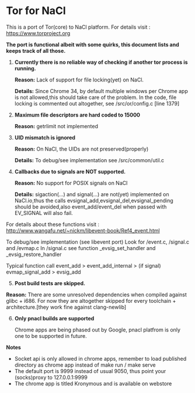 Tor for NaCl
=================
This is a port of Tor(core) to NaCl platform.
For details visit : https://www.torproject.org

**The port is functional albeit with some quirks, this document lists and
keeps track of all those.**

1. **Currently there is no reliable way of checking if another tor process is 
   running.**

   **Reason:** Lack of support for file locking(yet) on NaCl.

   **Details:** Since Chrome 34, by default multiple windows per Chrome app 
      is not allowed,this should take care of the problem. 
      In the code, file locking is commented out altogether,
      see /src/or/config.c [line 1379]

2. **Maximum file descriptors are hard coded to 15000**
   
   **Reason:** getrlimit not implemented

3. **UID mismatch is ignored**

   **Reason:** On NaCl, the UIDs are not preserved(properly)
  
   **Details:** To debug/see implementation see /src/common/util.c

4. **Callbacks due to signals are NOT supported.**

   **Reason:** No support for POSIX signals on NaCl

   **Details:** sigaction(...) and signal(...) are not(yet) implemented on 
     NaCl.io,thus the calls evsignal_add,evsignal_del,evsignal_pending should 
     be avoided,also event_add/event_del when passed with EV_SIGNAL will 
     also fail.

  For details about these functions visit :
  http://www.wangafu.net/~nickm/libevent-book/Ref4_event.html

  To debug/see implementation (see libevent port)
  Look for /event.c, /signal.c and /evmap.c
  In /signal.c see function _evsig_set_handler and _evsig_restore_handler

  Typical function call
  event_add > event_add_internal > (if signal) evmap_signal_add > evsig_add

5. **Post build tests are skipped.**

  **Reason:** There are some unresolved dependencies when compiled against 
  glibc + i686. For now they are altogether skipped for every 
  toolchain + architecture.[they work fine against clang-newlib]

6. **Only pnacl builds are supported**
  
   Chrome apps are being phased out by Google, pnacl platfrom is only one to be supported in future.

**Notes**

 - Socket api is only allowed in chrome apps, remember to load 
   published directory as chrome app instead of make run / make serve
 - The default port is 9999 instead of usual 9050, 
   thus point your (socks)proxy to 127.0.0.1:9999
 - The chrome app is titled Kronymous and is available on webstore
